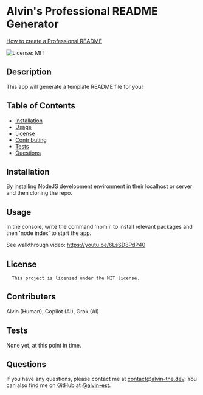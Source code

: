 # Alvin's Professional README Generator

[How to create a Professional README](https://coding-boot-camp.github.io/full-stack/github/professional-readme-guide)

![License: MIT](https://img.shields.io/badge/License-MIT-yellow.svg)
## Description
This app will generate a template README file for you!
## Table of Contents
- [Installation](#installation)
- [Usage](#usage)
- [License](#license)
- [Contributing](#contributing)
- [Tests](#tests)
- [Questions](#questions)
## Installation
By installing NodeJS development environment in their localhost or server and then cloning the repo.
## Usage
In the console, write the command 'npm i' to install relevant packages and then 'node index' to start the app.  

See walkthrough video: https://youtu.be/6LsSD8PdP40
## License
      This project is licensed under the MIT license.
## Contributers
Alvin (Human), Copilot (AI), Grok (AI)
## Tests
None yet, at this point in time.
## Questions
If you have any questions, please contact me at [contact@alvin-the.dev](mailto:contact@alvin-the.dev). You can also find me on GitHub at [@alvin-est](https://github.com/@alvin-est).  
